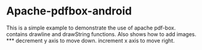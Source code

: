 # Apache-pdfbox-android
This is a simple example to demonstrate the use of apache pdf-box.
contains drawline and drawString functions. Also shows how to add images. 
*** decrement y axis to move down. increment x axis to move right.
